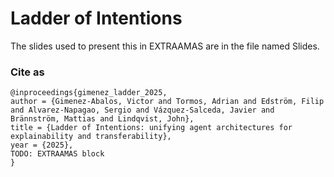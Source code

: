 # Ladder of Intentions

The slides used to present this in EXTRAAMAS are in the file named Slides.

### Cite as
```
@inproceedings{gimenez_ladder_2025,
author = {Gimenez-Abalos, Victor and Tormos, Adrian and Edström, Filip and Alvarez-Napagao, Sergio and Vázquez-Salceda, Javier and Brännström, Mattias and Lindqvist, John},
title = {Ladder of Intentions: unifying agent architectures for explainability and transferability},
year = {2025},
TODO: EXTRAAMAS block
}
```